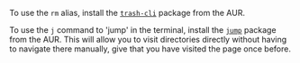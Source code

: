 To use the `rm` alias, install the [`trash-cli`](https://archlinux.org/packages/extra/any/trash-cli/) package from the AUR.

To use the `j` command to 'jump' in the terminal, install the [`jump`](https://aur.archlinux.org/packages/jump) package from the AUR. This will allow you to visit directories directly without having to navigate there manually, give that you have visited the page once before.
